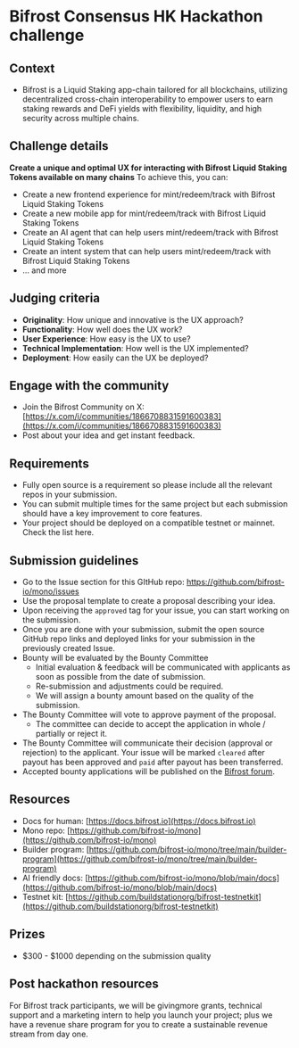 # Bifrost Consensus HK Hackathon challenge

## Context
- Bifrost is a Liquid Staking app-chain tailored for all blockchains, utilizing decentralized cross-chain interoperability to empower users to earn staking rewards and DeFi yields with flexibility, liquidity, and high security across multiple chains.

## Challenge details
**Create a unique and optimal UX for interacting with Bifrost Liquid Staking Tokens available on many chains**
To achieve this, you can:
- Create a new frontend experience for mint/redeem/track with Bifrost Liquid Staking Tokens
- Create a new mobile app for mint/redeem/track with Bifrost Liquid Staking Tokens
- Create an AI agent that can help users mint/redeem/track with Bifrost Liquid Staking Tokens
- Create an intent system that can help users mint/redeem/track with Bifrost Liquid Staking Tokens
- ... and more

## Judging criteria
- **Originality**: How unique and innovative is the UX approach?
- **Functionality**: How well does the UX work?
- **User Experience**: How easy is the UX to use?
- **Technical Implementation**: How well is the UX implemented?
- **Deployment**: How easily can the UX be deployed?


## Engage with the community
- Join the Bifrost Community on X: [https://x.com/i/communities/1866708831591600383](https://x.com/i/communities/1866708831591600383)
- Post about your idea and get instant feedback.

## Requirements
- Fully open source is a requirement so please include all the relevant repos in your submission.
- You can submit multiple times for the same project but each submission should have a key improvement to core features.
- Your project should be deployed on a compatible testnet or mainnet. Check the list here.

## Submission guidelines
- Go to the Issue section for this GItHub repo: https://github.com/bifrost-io/mono/issues
- Use the proposal template to create a proposal describing your idea.
- Upon receiving the `approved` tag for your issue, you can start working on the submission.
- Once you are done with your submission, submit the open source GitHub repo links and deployed links for your submission in the previously created Issue.
- Bounty will be evaluated by the Bounty Committee
    - Initial evaluation & feedback will be communicated with applicants as soon as possible from the date of submission.
    - Re-submission and adjustments could be required.
    - We will assign a bounty amount based on the quality of the submission.
- The Bounty Committee will vote to approve payment of the proposal.
    - The committee can decide to accept the application in whole / partially or reject it.
- The Bounty Committee will communicate their decision (approval or rejection) to the applicant. Your issue will be marked `cleared` after payout has been approved and `paid` after payout has been transferred.
- Accepted bounty applications will be published on the [Bifrost forum](https://bifrost.subsquare.io/).

## Resources
- Docs for human: [https://docs.bifrost.io](https://docs.bifrost.io) 
- Mono repo: [https://github.com/bifrost-io/mono](https://github.com/bifrost-io/mono)
- Builder program: [https://github.com/bifrost-io/mono/tree/main/builder-program](https://github.com/bifrost-io/mono/tree/main/builder-program)
- AI friendly docs: [https://github.com/bifrost-io/mono/blob/main/docs](https://github.com/bifrost-io/mono/blob/main/docs) 
- Testnet kit: [https://github.com/buildstationorg/bifrost-testnetkit](https://github.com/buildstationorg/bifrost-testnetkit) 

## Prizes
- $300 - $1000 depending on the submission quality

## Post hackathon resources
For Bifrost track participants, we will be givingmore grants, technical support and a marketing intern to help you launch your project; plus we have a revenue share program for you to create a sustainable revenue stream from day one.

